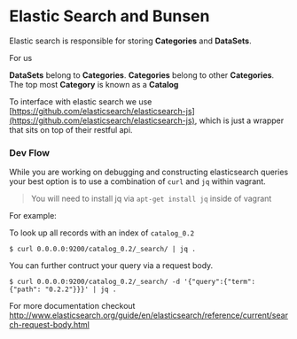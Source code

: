 Elastic Search and Bunsen
======

Elastic search is responsible for storing __Categories__ and __DataSets__.

For us

__DataSets__ belong to __Categories__.
__Categories__ belong to other __Categories__.
The top most __Category__ is known as a __Catalog__


To interface with elastic search we use [https://github.com/elasticsearch/elasticsearch-js](https://github.com/elasticsearch/elasticsearch-js), which is just a wrapper that sits on top of their restful api.

### Dev Flow

While you are working on debugging and constructing elasticsearch queries your best option is to use a combination of `curl` and `jq` within vagrant.

> You will need to install jq via `apt-get install jq` inside of vagrant

For example:

To look up all records with an index of `catalog_0.2`

`$ curl 0.0.0.0:9200/catalog_0.2/_search/ | jq .`

You can further contruct your query via a request body.

`$ curl 0.0.0.0:9200/catalog_0.2/_search/ -d '{"query":{"term": {"path": "0.2.2"}}}' | jq .`

For more documentation checkout http://www.elasticsearch.org/guide/en/elasticsearch/reference/current/search-request-body.html

